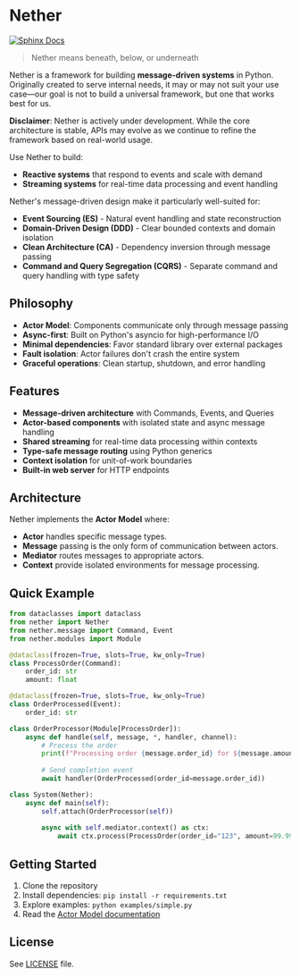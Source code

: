 # Nether

[![Sphinx Docs](https://github.com/arjuna-systems/nether/actions/workflows/docs.yml/badge.svg)](https://github.com/arjuna-systems/nether/actions/workflows/docs.yml)

> Nether means beneath, below, or underneath

Nether is a framework for building **message-driven systems** in Python. 
Originally created to serve internal needs, it may or may not suit your use case&mdash;our goal is not to build a universal framework, but one that works best for us.

**Disclaimer**: Nether is actively under development. While the core architecture is stable, APIs may evolve as we continue to refine the framework based on real-world usage.

Use Nether to build:

- **Reactive systems** that respond to events and scale with demand
- **Streaming systems** for real-time data processing and event handling  

Nether's message-driven design make it particularly well-suited for:

- **Event Sourcing (ES)** - Natural event handling and state reconstruction
- **Domain-Driven Design (DDD)** - Clear bounded contexts and domain isolation
- **Clean Architecture (CA)** - Dependency inversion through message passing
- **Command and Query Segregation (CQRS)** - Separate command and query handling with type safety

## Philosophy

- **Actor Model**: Components communicate only through message passing
- **Async-first**: Built on Python's asyncio for high-performance I/O
- **Minimal dependencies**: Favor standard library over external packages  
- **Fault isolation**: Actor failures don't crash the entire system
- **Graceful operations**: Clean startup, shutdown, and error handling

## Features

- **Message-driven architecture** with Commands, Events, and Queries
- **Actor-based components** with isolated state and async message handling
- **Shared streaming** for real-time data processing within contexts
- **Type-safe message routing** using Python generics
- **Context isolation** for unit-of-work boundaries
- **Built-in web server** for HTTP endpoints

## Architecture

Nether implements the **Actor Model** where:

- **Actor** handles specific message types.
- **Message** passing is the only form of communication between actors.
- **Mediator** routes messages to appropriate actors.
- **Context** provide isolated environments for message processing.

## Quick Example

```python
from dataclasses import dataclass
from nether import Nether
from nether.message import Command, Event
from nether.modules import Module

@dataclass(frozen=True, slots=True, kw_only=True)
class ProcessOrder(Command):
    order_id: str
    amount: float

@dataclass(frozen=True, slots=True, kw_only=True)
class OrderProcessed(Event):
    order_id: str

class OrderProcessor(Module[ProcessOrder]):
    async def handle(self, message, *, handler, channel):
        # Process the order
        print(f"Processing order {message.order_id} for ${message.amount}")
        
        # Send completion event
        await handler(OrderProcessed(order_id=message.order_id))

class System(Nether):
    async def main(self):
        self.attach(OrderProcessor(self))
        
        async with self.mediator.context() as ctx:
            await ctx.process(ProcessOrder(order_id="123", amount=99.99))
```

## Getting Started

1. Clone the repository
2. Install dependencies: `pip install -r requirements.txt`  
3. Explore examples: `python examples/simple.py`
4. Read the [Actor Model documentation](docs/actor-model-analysis.md)

## License

See [LICENSE](LICENSE) file.
